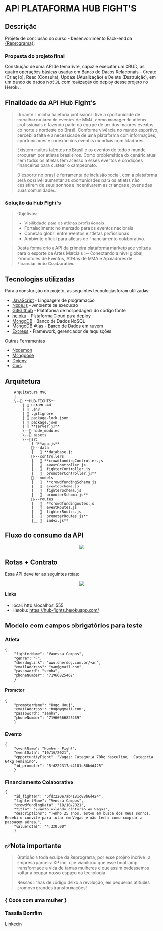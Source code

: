 # API PLATAFORMA HUB FIGHT'S
## Descrição
Projeto de conclusão do curso - Desenvolvimento Back-end da [{Reprograma}](https://reprograma.com.br/). 

### Proposta do projeto final 
Construção de uma API de tema livre, capaz e executar um CRUD, as quatro operações básicas usadas em Banco de Dados Relacionais - Create (Criação), Read (Consulta), Update (Atualização) e Delete (Destruição), em um banco de dados NoSQL com realização do deploy desse projeto no Heroku. 

## Finalidade da API Hub Fight's
>Durante a minha trajetória profissional tive a oportunidade de trabalhar na área de eventos de MMA, como manager de atletas profissionais e fazendo parte da equipe de um dos maiores eventos do norte e nordeste do Brasil. 
>Conforme vivência no mundo esportivo, percebi a falta e a necessidade de uma plataforma com informações, oportunidades e conexão dos eventos mundiais com lutadores.
>
>Existem muitos talentos no Brasil e os eventos de todo o mundo procuram por atletas brasileiros. 
Como problemática do cenário atual nem todos os atletas têm acesso a esses eventos e condições financeiras para custear o campeonato.
>
>O esporte no brasil é ferramenta de inclusão social, com a plataforma será possivél aumentar as oportunidades para os atletas não desistirem de seus sonhos e incentivarem as crianças e jovens das suas comunidades.

### Solução da Hub Fight's
>Objetivos: 
>- Visilibdade para os atletas profissionais
>- Fortalecimento no mercado para os eventos nacionais 
>- Conexão global entre eventos e atletas profissionais 
>- Ambiente oficial para atletas de financiamento colaborativo.

>Desta forma crio a API da primeira plataforma marketplace voltada para o esporte de Artes Marciais >- Conectando a nível global, Promotores de Eventos, Atletas de MMA e Apoiadores de Financiamento Colaborativo.

## Tecnologias utilizadas

Para a consturição do projeto, as seguintes tecnologiasforam utilizadas:

- [JavaScript](https://www.javascript.com/) - Linguagem de programação
- [Node.js](https://nodejs.org/en/) - Ambiente de execução
- [Git/Github](https://github.com/) - Plataforma de hospedagem do código fonte
- [heroku](https://dashboard.heroku.com/apps) - Plataforma Cloud para deploy
- [MongoDB](https://www.mongodb.com/) - Banco de Dados NoSQL 
- [MongoDB Atlas](https://www.mongodb.com/cloud/atlas/) - Banco de Dados em nuvem
- [Express](https://expressjs.com/pt-br/) - Framework, gerenciador de requisções

Outras Ferramentas
- [Nodemon](https://nodemon.io/)
- [Mongoose](https://mongoosejs.com/)
- [Dotenv](https://www.npmjs.com/package/dotenv)
- [Cors](https://www.npmjs.com/package/cors)

## Arquitetura

        Arquitetura MVC
        |
        \--📂 **HUB-FIGHTS**
            | 📄 README.md
            | 📄 .env
            | 📄 .gitignore
            | 📄 package-lock.json
            | 📄 package.json
            | 📄 **server.js**  
            \--📂 node_modules
            \--📂 assets
            \--📂src
                | 📄**app.js**
                📂---data
                |   📄 **database.js
                📂---controllers
                |   📄 **crowdfundingController.js
                |   📄  eventController.js
                |   📄  fighterController.js
                |   📄  promoterController.js**
                📂---models
                |   📄  **crowdfundingSchema.js
                |   📄  eventoSchema.js
                |   📄  fighterSchema.js
                |   📄  promoterSchema.js**
                📂---routes
                |   📄  **crowdfundingoutes.js
                |   📄  eventRoutes.js
                |   📄  fighterRoutes.js
                |   📄  promoterRoutes.js**
                |__ 📄  index.js**

## Fluxo do consumo da API

<p align="center"><img src="assents/fluxograma.png"/></p>

## Rotas + Contrato
Essa API deve ter as seguintes rotas:

<p align="center"><img src="assents/rotas.png"/></p>

#### Links

* local: http://localhost:555
* Heroku: https://hub-fights.herokuapp.com/


## Modelo com campos obrigatórios para teste

### Atleta

    {
        "fighterName": "Vanessa Campos",
        "genre": "F",
        "sherdogLink": "www.sherdog.com.br/van",
        "emailAddress": "van@gmail.com",
        "passoword": "senha",
        "phoneNumber": "71966825469"
        }

#### Promotor

    {
        "promoterName": "Hugo Houj",
        "emailAddress": "hugo@gmail.com",
        "passoword": "senha",
        "phoneNumber": "71966666825469"
        }

### Evento

    {
        "eventName": "Numberr Fight",
        "eventData": "10/10/2021",
        "opportunityFight": "Vagas: Categoria 70kg Masculino,  Categoria 64kg Feminino",
        "id_promoter": "5fd222317ab4181c88b6d425"
        }

### Financiamento Colaborativo

    {
        "id_fighter": "5fd2220e7ab4181c88b6d424",
        "fightertName": "Venssa Campos",
        "crowdfundingData": "10/10/2021",
        "title": "Evento valendo cinturão em Vegas",
        "descriptions": "Tenho 25 anos, estou em busca dos meus sonhos. Recebi o convite para lutar em Vegas e não tenho como comprar a passagem aérea.",
        "valueTotal": "4.320,00"
        }


## ✅Nota importante
>Gratidão a toda equipe da Reprograma, por esse projeto incrível, a empresa parceira XP inc. que viabilizou que esse bootcamp transformace a vida de tantas mulheres e que assim pudessemos voltar a ocupar nosso espaço na tecnologia. 
>
>Nessas linhas de código deixo a revolução, em pequenas atitudes promovo grandes transformações! 

### { Code com uma mulher } 
### Tassila Bomfim
[Linkedin](https://www.linkedin.com/in/tassilabomfim/)

